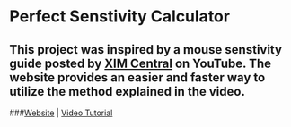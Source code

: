 # Perfect Senstivity Calculator

This project was inspired by a mouse senstivity guide posted by [XIM Central](https://www.youtube.com/c/XIMCentral "XIM Central") on YouTube. The website provides an easier and faster way to utilize the method explained in the video.
------------

###[Website](https://aj141299.github.io/perfect-sens-calculator/ "Website") | [Video Tutorial](https://www.youtube.com/watch?v=8VJZiolzaI4 "Video Tutorial")
